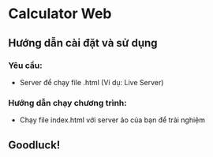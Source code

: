 # Calculator Web
## Hướng dẫn cài đặt và sử dụng
### Yêu cầu:
-   Server để chạy file .html (Ví dụ: Live Server)
### Hướng dẫn chạy chương trình:
-   Chạy file index.html với server ảo của bạn để trải nghiệm
## Goodluck!